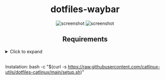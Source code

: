 <h1 align="center">dotfiles-waybar</h1>
<p align="center">
  <img src="https://github.com/user-attachments/assets/7d327942-7073-4c06-af9e-08aedbe059af" alt="screenshot" >
  <img src="https://github.com/user-attachments/assets/04a1a631-0444-480d-8da2-2bc5fa1cbba2" alt="screenshot" >
</p>

<h2 align="center">Requirements</h2>

<details>
  <summary>Click to expand</summary>
  
  <ul>
    <li><a href="https://github.com/hyprwm/hyprland">hyprland</a> (Arch: <a href="https://archlinux.org/packages/extra/x86_64/hyprland">hyprland</a>)</li>
    <li><a href="https://github.com/LGFae/swww">swww</a> (Arch: <a href="https://archlinux.org/packages/extra/x86_64/swww">swww</a>)</li>
    <li><a href="https://github.com/hyprwm/hyprlock">hyprlock</a> (Arch: <a href="https://archlinux.org/extra/extra/x86_64/hyprlock">hyprlock</a>)</li>
    <li><a href="https://github.com/hyprwm/hypridle">hypridle</a> (Arch: <a href="https://archlinux.org/packages/extra/x86_64/hypridle">hypridle</a>)</li>
    <li><a href="https://github.com/Alexays/Waybar">waybar</a> (Arch: <a href="https://archlinux.org/packages/extra/x86_64/waybar">waybar</a>)</li>
    <li><a href="https://github.com/lbonn/rofi">rofi-wayland</a> (Arch: <a href="https://archlinux.org/packages/extra/x86_64/rofi-wayland">rofi-wayland</a>)</li>
    <li><a href="https://github.com/romkatv/powerlevel10k#meslo-nerd-font-patched-for-powerlevel10k">MesloLGS Nerd Font patched for powerlevel10k</a> (Arch: <a href="https://aur.archlinux.org/packages/ttf-meslo-nerd-font-powerlevel10k">ttf-meslo-nerd-font-powerlevel10k</a>)</li>
    <li><a href="https://github.com/ryanoasis/nerd-fonts/">MesloLGS Nerd Font</a> (Arch: <a href="https://archlinux.org/packages/extra/any/ttf-meslo-nerd">ttf-meslo-nerd</a>)</li>
    <li>qt5-wayland qt6-wayland</li>
    <li><a href="https://sr.ht/~emersion/grim/">grim</a> (Arch: <a href="https://archlinux.org/packages/extra/x86_64/grim">grim</a>)</li>
    <li><a href="https://github.com/emersion/slurp">slurp</a> (Arch: <a href="https://archlinux.org/packages/extra/x86_64/slurp">slurp</a>)</li>
    <li><a href="https://github.com/bugaevc/wl-clipboard">wl-clipboard</a> (Arch: <a href="https://archlinux.org/packages/extra/x86_64/wl-clipboard">wl-clipboard</a>)</li>
    <li><a href="https://gitlab.gnome.org/GNOME/gnome-keyring">gnome-keyring-daemon</a> (Arch: <a href="https://archlinux.org/packages/extra/x86_64/gnome-keyring">gnome-keyring</a>)</li>
    <li><a href="https://invent.kde.org/plasma/polkit-kde-agent-1">polkit-kde-agent</a> (Arch: <a href="https://archlinux.org/packages/extra/x86_64/polkit-kde-agent">polkit-kde-agent</a>)</li>
    <li><a href="https://gitlab.gnome.org/GNOME/network-manager-applet">network-manager-applet</a> (Arch: <a href="https://archlinux.org/packages/extra/x86_64/network-manager-applet">network-manager-applet</a>)</li>
    <li><a href="https://github.com/kovidgoyal/kitty">kitty</a> (Arch: <a href="https://archlinux.org/packages/extra/x86_64/kitty">kitty</a>)</li>
    <li><a href="https://github.com/Alex313031/thorium">thorium-browser</a> (Arch: <a href="https://aur.archlinux.org/packages/thorium-browser-bin">thorium</a>)</li>
    <li><a href="https://github.com/microsoft/vscode">vscode</a> (Arch: <a href="https://archlinux.org/packages/extra/x86_64/code">code</a>)</li>
    <li><a href="https://github.com/romkatv/powerlevel10k">powerlevel10k</a> (Arch: <a href="https://aur.archlinux.org/packages/zsh-theme-powerlevel10k-git">powerlevel10k</a>)</li>
    <li><a href="https://github.com/zsh-users/zsh-autosuggestions">zsh-autosuggestions</a> (AUR: <a href="https://aur.archlinux.org/packages/zsh-autosuggestions">zsh-autosuggestions</a>)</li>
    <li><a href="https://github.com/zsh-users/zsh-syntax-highlighting">zsh-syntax-highlighting</a> (AUR: <a href="https://aur.archlinux.org/packages/zsh-syntax-highlighting-git">zsh-syntax-highlighting</a>)</li>
  </ul>
</details>
<br>


Instalation: bash -c "$(curl -s https://raw.githubusercontent.com/catlinux-utils/dotfiles-catlinux/main/setup.sh)"



